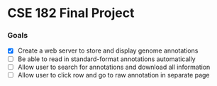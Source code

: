 # CSE 182 Final Project
### Goals
- [x] Create a web server to store and display genome annotations
- [ ] Be able to read in standard-format annotations automatically
- [ ] Allow user to search for annotations and download all information
- [ ] Allow user to click row and go to raw annotation in separate page

